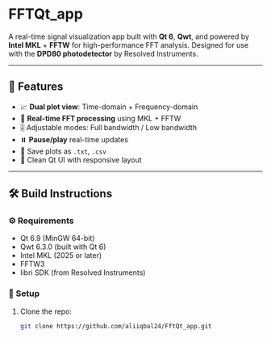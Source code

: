 # FFTQt_app

A real-time signal visualization app built with **Qt 6**, **Qwt**, and powered by **Intel MKL** + **FFTW** for high-performance FFT analysis. Designed for use with the **DPD80 photodetector** by Resolved Instruments.

---

## 📡 Features

- 📈 **Dual plot view**: Time-domain + Frequency-domain
- 🧠 **Real-time FFT processing** using MKL + FFTW
- 🎚️ Adjustable modes: Full bandwidth / Low bandwidth
- ⏸️ **Pause/play** real-time updates
- 💾 Save plots as `.txt`, `.csv`
- 🧱 Clean Qt UI with responsive layout

---

## 🛠️ Build Instructions

### ⚙️ Requirements

- Qt 6.9 (MinGW 64-bit)
- Qwt 6.3.0 (built with Qt 6)
- Intel MKL (2025 or later)
- FFTW3
- libri SDK (from Resolved Instruments)

### 🔧 Setup

1. Clone the repo:
   ```bash
   git clone https://github.com/aliiqbal24/FftQt_app.git
